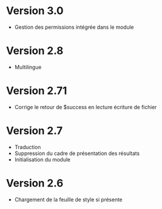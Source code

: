 # Version 3.0
- Gestion des permissions intégrée dans le module
# Version 2.8
- Multilingue
# Version 2.71
- Corrige le retour de $success  en lecture écriture de fichier
# Version 2.7 
- Traduction
- Suppression du cadre de présentation des résultats
- Initialisation du module
# Version 2.6
- Chargement de la feuille de style si présente